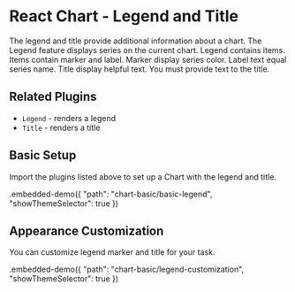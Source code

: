 # React Chart - Legend and Title

The legend and title provide additional information about a chart.
The Legend feature displays series on the current chart. 
Legend contains items. Items contain marker and label. 
Marker display series color. Label text equal series name.
Title display helpful text. You must provide text to the title.

## Related Plugins

- `Legend` - renders a legend
- `Title` - renders a title

## Basic Setup

Import the plugins listed above to set up a Chart with the legend and title.

.embedded-demo({ "path": "chart-basic/basic-legend", "showThemeSelector": true })

## Appearance Customization

You can customize legend marker and title for your task.

.embedded-demo({ "path": "chart-basic/legend-customization", "showThemeSelector": true })
